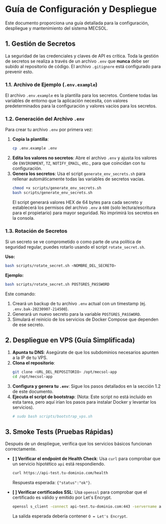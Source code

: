 # Guía de Configuración y Despliegue

Este documento proporciona una guía detallada para la configuración, despliegue y mantenimiento del sistema MECSOL.

## 1. Gestión de Secretos

La seguridad de las credenciales y claves de API es crítica. Toda la gestión de secretos se realiza a través de un archivo `.env` que **nunca** debe ser subido al repositorio de código. El archivo `.gitignore` está configurado para prevenir esto.

### 1.1. Archivo de Ejemplo (`.env.example`)

El archivo `.env.example` es la plantilla para los secretos. Contiene todas las variables de entorno que la aplicación necesita, con valores predeterminados para la configuración y valores vacíos para los secretos.

### 1.2. Generación del Archivo `.env`

Para crear tu archivo `.env` por primera vez:

1.  **Copia la plantilla**:
    ```bash
    cp .env.example .env
    ```
2.  **Edita los valores no secretos**:
    Abre el archivo `.env` y ajusta los valores de `ENVIRONMENT`, `TZ`, `NOTIFY_EMAIL`, etc., para que coincidan con tu configuración.
3.  **Genera los secretos**:
    Usa el script `generate_env_secrets.sh` para rellenar automáticamente todas las variables de secretos vacías.
    ```bash
    chmod +x scripts/generate_env_secrets.sh
    bash scripts/generate_env_secrets.sh
    ```
    El script generará valores HEX de 64 bytes para cada secreto y establecerá los permisos del archivo `.env` a `600` (solo lectura/escritura para el propietario) para mayor seguridad. No imprimirá los secretos en la consola.

### 1.3. Rotación de Secretos

Si un secreto se ve comprometido o como parte de una política de seguridad regular, puedes rotarlo usando el script `rotate_secret.sh`.

**Uso:**
```bash
bash scripts/rotate_secret.sh <NOMBRE_DEL_SECRETO>
```

**Ejemplo:**
```bash
bash scripts/rotate_secret.sh POSTGRES_PASSWORD
```

Este comando:
1.  Creará un backup de tu archivo `.env` actual con un timestamp (ej. `.env.bak-20230907-214500`).
2.  Generará un nuevo secreto para la variable `POSTGRES_PASSWORD`.
3.  Simulará el reinicio de los servicios de Docker Compose que dependen de ese secreto.

## 2. Despliegue en VPS (Guía Simplificada)

1.  **Apunta tu DNS**: Asegúrate de que los subdominios necesarios apunten a la IP de tu VPS.
2.  **Clona el repositorio**:
    ```bash
    git clone <URL_DEL_REPOSITORIO> /opt/mecsol-app
    cd /opt/mecsol-app
    ```
3.  **Configura y genera tu `.env`**: Sigue los pasos detallados en la sección 1.2 de este documento.
4.  **Ejecuta el script de bootstrap**: (Nota: Este script no está incluido en esta tarea, pero aquí irían los pasos para instalar Docker y levantar los servicios).
    ```bash
    # sudo bash scripts/bootstrap_vps.sh
    ```

## 3. Smoke Tests (Pruebas Rápidas)

Después de un despliegue, verifica que los servicios básicos funcionan correctamente.

-   **[ ] Verificar el endpoint de Health Check**:
    Usa `curl` para comprobar que un servicio hipotético `api` está respondiendo.
    ```bash
    curl https://api-test.tu-dominio.com/health
    ```
    Respuesta esperada: `{"status":"ok"}`.

-   **[ ] Verificar certificados SSL**:
    Usa `openssl` para comprobar que el certificado es válido y emitido por Let's Encrypt.
    ```bash
    openssl s_client -connect api-test.tu-dominio.com:443 -servername api-test.tu-dominio.com < /dev/null 2>/dev/null | grep "issuer"
    ```
    La salida esperada debería contener `O = Let's Encrypt`.
